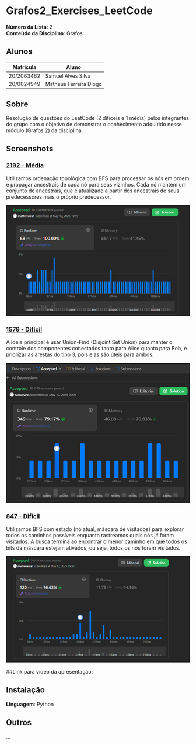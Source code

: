 # Grafos2_Exercises_LeetCode

**Número da Lista**: 2<br>
**Conteúdo da Disciplina**: Grafos <br>

## Alunos
|Matrícula | Aluno |
| -- | -- |
| 20/2063462 |  Samuel Alves Silva |
| 20/0024949  |  Matheus Ferreira Diogo |

## Sobre 
Resolução de questões do LeetCode (2 difíceis e 1 média) pelos integrantes do grupo com o objetivo de demonstrar o conhecimento adquirido nesse módulo (Grafos 2) da disciplina. 

## Screenshots

### [2192 - Média](https://leetcode.com/problems/all-ancestors-of-a-node-in-a-directed-acyclic-graph/)
Utilizamos ordenação topológica com BFS para processar os nós em ordem e propagar ancestrais de cada nó para seus vizinhos. Cada nó mantém um conjunto de ancestrais, que é atualizado a partir dos ancestrais de seus predecessores mais o próprio predecessor.

![785](/assets/2192.PNG)

### [1579 - Difícil](https://leetcode.com/problems/remove-max-number-of-edges-to-keep-graph-fully-traversable/)
A ideia principal é usar Union-Find (Disjoint Set Union) para manter o controle dos componentes conectados tanto para Alice quanto para Bob, e priorizar as arestas do tipo 3, pois elas são úteis para ambos.

![785](/assets/1579.png)


### [847 - Difícil](https://leetcode.com/problems/shortest-path-visiting-all-nodes/)
Utilizamos BFS com estado (nó atual, máscara de visitados) para explorar todos os caminhos possíveis enquanto rastreamos quais nós já foram visitados. A busca termina ao encontrar o menor caminho em que todos os bits da máscara estejam ativados, ou seja, todos os nós foram visitados.

![785](/assets/847.png)



##Link para vídeo da apresentação:


## Instalação 
**Linguagem**: Python<br>

## Outros 
...
